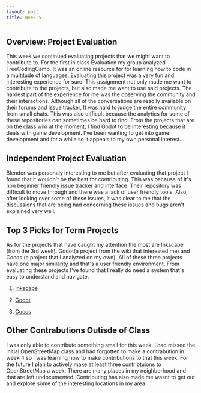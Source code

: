 ```yaml
---
layout: post
title: Week 5
---
```

## Overview: Project Evaluation 
  This week we continued evaluating projects that we might want to contribute to. 
For the first in class Evaluation my group analyzed FreeCodingCamp. 
It was an online resource for for learning how to code in a multitude of languages.
Evaluating this project was a very fun and interesting experience for sure. 
This assignment not only made me want to contribute to the projects, but also made me want to use said projects.
The hardest part of the experience for me was the observing the community and their interactions. 
Although all of the conversations are readily available on their forums and issue tracker, It was hard to judge the entire community from small chats.
This was also difficult because the analytics for some of these repositories can sometimes be hard to find.
From the projects that are on the class wiki at the moment, I find Godot to be interesting because it deals with game development.
I've been wanting to get into game development and for a while so it appeals to my own personal interest. 

## Independent Project Evaluation
Blender was personaly interesting to me but after evaluating that project I found that it wouldn't  be the best for contributing.
This was because of it's non beginner friendly issue tracker and interface. 
Their repository was difficult to move through and there was a lack of user friendly tools. 
Also, after looking over some of these issues, it was clear to me that the discussions that are being had concerning these issues and bugs aren't explained very well.

## Top 3 Picks for Term Projects
As for the projects that have caught my attention the most are Inkscape (from the 3rd week), Godot(a project from the wiki that interested me) and Cocos (a project that I analyzed on my own). 
All of these three projects have one major similarity and that's a user friendly environment. 
From evaluating these projects I've found that I really do need a system that's easy to understand and navigate.

  1. [Inkscape](https://inkscape.org/)
   
  2. [Godot](https://godotengine.org/)
  
  3. [Cocos](https://www.cocos.com/en/)

## Other Contrabutions Outisde of Class
I was only able to contribute something small for this week. I had missed the initial OpenStreetMap class and had forgotten to make a contrabution in week 4 so I was learning how to make contributions to that this week. For the future I plan to actively make at least three contribtuions to OpenStreetMap a week. There are many places in my neighborhood and that are left undocumented. Contributing has also made me wasnt to get out and explore some of the interesting locations in my area. 
